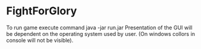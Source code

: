 # FightForGlory

To run game execute command 
java -jar run.jar
Presentation of the GUI will be dependent on the operating system used by user.
(On windows collors in console will not be visible).

